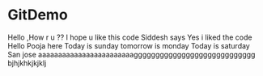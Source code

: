 # GitDemo
Hello ,How r u ??
I hope u like this code
Siddesh says Yes i liked the code
Hello
Pooja here
Today is sunday
tomorrow is monday
Today is saturday
San jose
aaaaaaaaaaaaaaaaaaaaaaaagggggggggggggggggggggggggggg
bjhjkhkjkjklj
